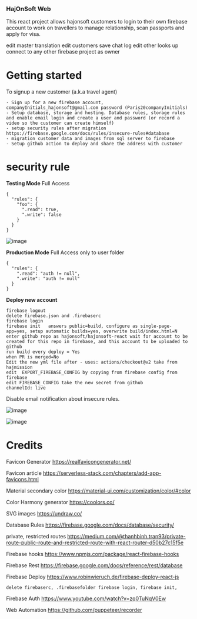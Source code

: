 ﻿### HajOnSoft Web

This react project allows hajonsoft customers to login to their own firebase account to work on travellers to manage relationship, scan passports and apply for visa.

edit master translation 
edit customers 
save chat log
edit other looks up 
connect to any other firebase project as owner

# Getting started 

To signup a new customer (a.k.a travel agent)

```
- Sign up for a new firebase account,  companyInitials_hajonsoft@gmail.com password (Paris20companyInitials)
- Setup database, storage and hosting. Database rules, storage rules and enable email login and create a user and password (or record a video so the customer can create himself)
- setup security rules after migration https://firebase.google.com/docs/rules/insecure-rules#database
- migration customer data and images from sql server to firebase
- Setup github action to deploy and share the address with customer
```

# security rule 
**Testing Mode** Full Access

```
{
  "rules": {
    "foo": {
      ".read": true,
      ".write": false
    }
  }
}
```
![image](https://user-images.githubusercontent.com/9623964/96530553-885bfe00-123c-11eb-95f9-cacd2359cfb6.png)



**Production Mode** Full Access only to user folder

```
{
  "rules": {
    ".read": "auth != null",
    ".write": "auth != null"
  }
}
```

**Deploy new account**

```
firebase logout
delete firebase.json and .firebaserc
firebase login
firebase init   answers public=build, configure as single-page-app=yes, setup automatic builds=yes, overwrite build/index.html=N
enter github repo as hajonsoft/hajonsoft-react wait for account to be created for this repo in firebase, and this account to be uploaded to github
run build every deploy = Yes
when PR is merged=No
Edit the new yml file after - uses: actions/checkout@v2 take from hajmission
edit  EXPORT_FIREBASE_CONFIG by copying from firebase config from firebase
edit FIREBASE_CONFIG take the new secret from github
channelId: live

```

Disable email notification about insecure rules. 

![image](https://user-images.githubusercontent.com/9623964/97191219-e40a1800-1763-11eb-86ad-b1cd278ac793.png)

![image](https://user-images.githubusercontent.com/9623964/97191402-13b92000-1764-11eb-8077-e8813c677bc9.png)

# Credits

Favicon Generator https://realfavicongenerator.net/

Favicon article https://serverless-stack.com/chapters/add-app-favicons.html

Material secondary color https://material-ui.com/customization/color/#color

Color Harmony generator https://coolors.co/

SVG images https://undraw.co/

Database Rules https://firebase.google.com/docs/database/security/

private, restricted routes https://medium.com/@thanhbinh.tran93/private-route-public-route-and-restricted-route-with-react-router-d50b27c15f5e

Firebase hooks https://www.npmjs.com/package/react-firebase-hooks

Firebase Rest https://firebase.google.com/docs/reference/rest/database

Firebase Deploy https://www.robinwieruch.de/firebase-deploy-react-js 
```
delete firebaserc, .firebasefolder firebase login, firebase init, 

```


Firebase Auth https://www.youtube.com/watch?v=zq0TuNqV0Ew

Web Automation https://github.com/puppeteer/recorder
